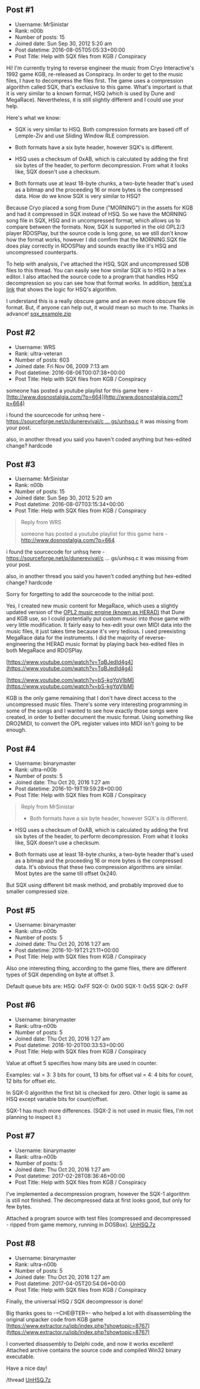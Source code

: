 ## Post #1
- Username: MrSinistar
- Rank: n00b
- Number of posts: 15
- Joined date: Sun Sep 30, 2012 5:20 am
- Post datetime: 2016-08-05T05:05:33+00:00
- Post Title: Help with SQX files from KGB / Conspiracy

Hi!  I'm currently trying to reverse engineer the music from Cryo Interactive's 1992 game KGB, re-released as Conspiracy.  In order to get to the music files, I have to decompress the files first.  The game uses a compression algorithm called SQX, that's exclusive to this game.  What's important is that it is very similar to a known format, HSQ (which is used by Dune and MegaRace).  Nevertheless, it is still slightly different and I could use your help.

Here's what we know:
* SQX is very similar to HSQ.  Both compression formats are based off of Lemple-Ziv and use Sliding Window RLE compression.

* Both formats have a six byte header, however SQX's is different.

* HSQ uses a checksum of 0xAB, which is calculated by adding the first six bytes of the header, to perform decompression.  From what it looks like, SQX doesn't use a checksum.

* Both formats use at least 18-byte chunks, a two-byte header that's used as a bitmap and the proceeding 16 or more bytes is the compressed data.
How do we know SQX is very similar to HSQ?

Because Cryo placed a song from Dune ("MORNING") in the assets for KGB and had it compressed in SQX instead of HSQ.  So we have the MORNING song file in SQX, HSQ and in uncompressed format, which allows us to compare between the formats.  Now, SQX is supported in the old OPL2/3 player RDOSPlay, but the source code is long gone, so we still don't know how the format works, however I did comfirm that the MORNING.SQX file does play correctly in RDOSPlay and sounds exactly like it's HSQ and uncompressed counterparts.  

To help with analysis, I've attached the HSQ, SQX and uncompressed SDB files to this thread.  You can easily see how similar SQX is to HSQ in a hex editor.  I also attached the source code to a program that handles HSQ decompression so you can see how that format works.  In addition, [here's a link](https://wiki.multimedia.cx/index.php?title=HNM_%281%29#Video_Block_171) that shows the logic for HSQ's algorithm.

I understand this is a really obscure game and an even more obscure file format.  But, if anyone can help out, it would mean so much to me.  Thanks in advance!
[sqx_example.zip](https://xentaxbackup.github.io/file/11486_sqx_example.zip)
## Post #2
- Username: WRS
- Rank: ultra-veteran
- Number of posts: 603
- Joined date: Fri Nov 06, 2009 7:13 am
- Post datetime: 2016-08-06T00:07:38+00:00
- Post Title: Help with SQX files from KGB / Conspiracy

someone has posted a youtube playlist for this game here - [http://www.dosnostalgia.com/?p=664](http://www.dosnostalgia.com/?p=664)

i found the sourcecode for unhsq here - [https://sourceforge.net/p/dunerevival/c ... gs/unhsq.c](https://sourceforge.net/p/dunerevival/code/HEAD/tree/tools/hsq/hsq_by_bigs/unhsq.c)
it was missing from your post.

also, in another thread you said you haven't coded anything but hex-edited change? hardcode
## Post #3
- Username: MrSinistar
- Rank: n00b
- Number of posts: 15
- Joined date: Sun Sep 30, 2012 5:20 am
- Post datetime: 2016-08-07T03:15:34+00:00
- Post Title: Help with SQX files from KGB / Conspiracy

> Reply from WRS
>
> someone has posted a youtube playlist for this game here - http://www.dosnostalgia.com/?p=664

i found the sourcecode for unhsq here - https://sourceforge.net/p/dunerevival/c ... gs/unhsq.c
it was missing from your post.

also, in another thread you said you haven't coded anything but hex-edited change? hardcode

Sorry for forgetting to add the sourcecode to the initial post.

Yes, I created new music content for MegaRace, which uses a slightly updated version of the [OPL2 music engine (known as HERAD)](http://www.vgmpf.com/Wiki/index.php?title=HERAD) that Dune and KGB use, so I could potentially put custom music into those game with very little modification.  It fairly easy to hex-edit your own MIDI data into the music files, it just takes time because it's very tedious.  I used preexisting MegaRace data for the instruments.  I did the majority of reverse-engineering the HERAD music format by playing back hex-edited files in both MegaRace and RDOSPlay.

[https://www.youtube.com/watch?v=TqBJedId4g4](https://www.youtube.com/watch?v=TqBJedId4g4)

[https://www.youtube.com/watch?v=bS-kgYqVIbM](https://www.youtube.com/watch?v=bS-kgYqVIbM)

KGB is the only game remaining that I don't have direct access to the uncompressed music files.  There's some very interesting programming in some of the songs and I wanted to see how exactly those songs were created, in order to better document the music format.  Using something like DRO2MIDI, to convert the OPL register values into MIDI isn't going to be enough.
## Post #4
- Username: binarymaster
- Rank: ultra-n00b
- Number of posts: 5
- Joined date: Thu Oct 20, 2016 1:27 am
- Post datetime: 2016-10-19T19:59:28+00:00
- Post Title: Help with SQX files from KGB / Conspiracy

> Reply from MrSinistar
>
> * Both formats have a six byte header, however SQX's is different.

* HSQ uses a checksum of 0xAB, which is calculated by adding the first six bytes of the header, to perform decompression.  From what it looks like, SQX doesn't use a checksum.

* Both formats use at least 18-byte chunks, a two-byte header that's used as a bitmap and the proceeding 16 or more bytes is the compressed data.
It's obvious that these two compression algorithms are similar. Most bytes are the same till offset 0x240.

But SQX using different bit mask method, and probably improved due to smaller compressed size.
## Post #5
- Username: binarymaster
- Rank: ultra-n00b
- Number of posts: 5
- Joined date: Thu Oct 20, 2016 1:27 am
- Post datetime: 2016-10-19T21:21:11+00:00
- Post Title: Help with SQX files from KGB / Conspiracy

Also one interesting thing, according to the game files, there are different types of SQX depending on byte at offset 3.

Default queue bits are:
HSQ: 0xFF
SQX-0: 0x00
SQX-1: 0x55
SQX-2: 0xFF
## Post #6
- Username: binarymaster
- Rank: ultra-n00b
- Number of posts: 5
- Joined date: Thu Oct 20, 2016 1:27 am
- Post datetime: 2016-10-20T00:33:53+00:00
- Post Title: Help with SQX files from KGB / Conspiracy

Value at offset 5 specifies how many bits are used in counter.

Examples:
val = 3: 3 bits for count, 13 bits for offset
val = 4: 4 bits for count, 12 bits for offset
etc.

In SQX-0 algorithm the first bit is checked for zero. Other logic is same as HSQ except variable bits for count/offset.

SQX-1 has much more differences. (SQX-2 is not used in music files, I'm not planning to inspect it.)
## Post #7
- Username: binarymaster
- Rank: ultra-n00b
- Number of posts: 5
- Joined date: Thu Oct 20, 2016 1:27 am
- Post datetime: 2017-02-28T08:36:46+00:00
- Post Title: Help with SQX files from KGB / Conspiracy

I've implemented a decompression program, however the SQX-1 algorithm is still not finished.
The decompressed data at first looks good, but only for few bytes.

Attached a program source with test files (compressed and decompressed - ripped from game memory, running in DOSBox).
[UnHSQ.7z](https://xentaxbackup.github.io/file/12542_UnHSQ.7z)
## Post #8
- Username: binarymaster
- Rank: ultra-n00b
- Number of posts: 5
- Joined date: Thu Oct 20, 2016 1:27 am
- Post datetime: 2017-04-05T20:54:06+00:00
- Post Title: Help with SQX files from KGB / Conspiracy

Finally, the universal HSQ / SQX decompressor is done!

Big thanks goes to -=CHE@TER=- who helped a lot with disassembling the original unpacker code from KGB game   
[https://www.extractor.ru/ipb/index.php?showtopic=8767](https://www.extractor.ru/ipb/index.php?showtopic=8767)

I converted disassembly to Delphi code, and now it works excellent! Attached archive contains the source code and compiled Win32 binary executable.

Have a nice day!

/thread
[UnHSQ.7z](https://xentaxbackup.github.io/file/12746_UnHSQ.7z)
